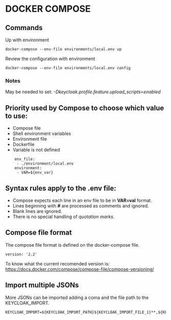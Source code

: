 # DOCKER COMPOSE

## Commands

Up with environment

```
docker-compose --env-file environments/local.env up
```

Review the configuration with environment

```
docker-compose --env-file environments/local.env config

```
### Notes

May be needed to set: *-Dkeycloak.profile.feature.upload_scripts=enabled*

## Priority used by Compose to choose which value to use:

- Compose file
- Shell environment variables
- Environment file
- Dockerfile
- Variable is not defined

```
    env_file:
     - ./environment/local.env
    environment:
     - VAR=${env_var}
```


## Syntax rules apply to the **.env** file:

- Compose expects each line in an env file to be in **VAR=val** format.
- Lines beginning with **#** are processed as comments and ignored.
- Blank lines are ignored.
- There is no special handling of *quotation marks*.

## Compose file format
The compose file format is defined on the docker-compose file.
```
version: '2.2'
```
To know what the current recomended version is: https://docs.docker.com/compose/compose-file/compose-versioning/

## Import multiple JSONs
More JSONs can be imported adding a coma and the file path to the KEYCLOAK_IMPORT.
```
KEYCLOAK_IMPORT=${KEYCLOAK_IMPORT_PATH}${KEYCLOAK_IMPORT_FILE_1}**,${KEYCLOAK_IMPORT_PATH}${KEYCLOAK_IMPORT_FILE_2}**
```



